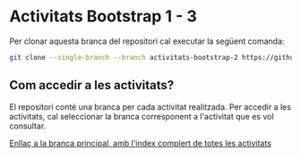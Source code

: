# Activitats Bootstrap 1 - 3

Per clonar aquesta branca del repositori cal executar la següent comanda:

```bash
git clone --single-branch --branch activitats-bootstrap-2 https://github.com/picuu/m09
```

## Com accedir a les activitats?

El repositori conté una branca per cada activitat realitzada. Per accedir a les activitats, cal seleccionar la branca corresponent a l'activitat que es vol consultar.

[Enllaç a la branca principal, amb l'index complert de totes les activitats](https://github.com/picuu/m09)
